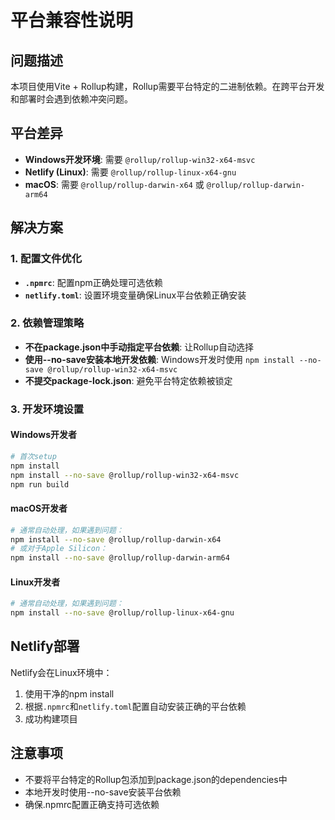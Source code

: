 # 平台兼容性说明

## 问题描述

本项目使用Vite + Rollup构建，Rollup需要平台特定的二进制依赖。在跨平台开发和部署时会遇到依赖冲突问题。

## 平台差异

- **Windows开发环境**: 需要 `@rollup/rollup-win32-x64-msvc`
- **Netlify (Linux)**: 需要 `@rollup/rollup-linux-x64-gnu`  
- **macOS**: 需要 `@rollup/rollup-darwin-x64` 或 `@rollup/rollup-darwin-arm64`

## 解决方案

### 1. 配置文件优化

- **`.npmrc`**: 配置npm正确处理可选依赖
- **`netlify.toml`**: 设置环境变量确保Linux平台依赖正确安装

### 2. 依赖管理策略

- **不在package.json中手动指定平台依赖**: 让Rollup自动选择
- **使用--no-save安装本地开发依赖**: Windows开发时使用 `npm install --no-save @rollup/rollup-win32-x64-msvc`
- **不提交package-lock.json**: 避免平台特定依赖被锁定

### 3. 开发环境设置

#### Windows开发者
```bash
# 首次setup
npm install
npm install --no-save @rollup/rollup-win32-x64-msvc
npm run build
```

#### macOS开发者  
```bash
# 通常自动处理，如果遇到问题：
npm install --no-save @rollup/rollup-darwin-x64
# 或对于Apple Silicon：
npm install --no-save @rollup/rollup-darwin-arm64
```

#### Linux开发者
```bash
# 通常自动处理，如果遇到问题：
npm install --no-save @rollup/rollup-linux-x64-gnu
```

## Netlify部署

Netlify会在Linux环境中：
1. 使用干净的npm install
2. 根据`.npmrc`和`netlify.toml`配置自动安装正确的平台依赖
3. 成功构建项目

## 注意事项

- 不要将平台特定的Rollup包添加到package.json的dependencies中
- 本地开发时使用--no-save安装平台依赖
- 确保.npmrc配置正确支持可选依赖